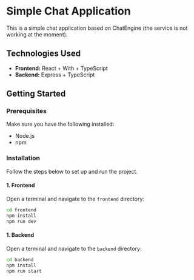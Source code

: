 # Simple Chat Application

This is a simple chat application based on ChatEngine (the service is not working at the moment).

## Technologies Used

- **Frontend:** React + With + TypeScript
- **Backend:** Express + TypeScript

## Getting Started

### Prerequisites

Make sure you have the following installed:

- Node.js
- npm

### Installation

Follow the steps below to set up and run the project.

#### 1. Frontend

Open a terminal and navigate to the `frontend` directory:

```sh
cd frontend
npm install
npm run dev
```

#### 1. Backend

Open a terminal and navigate to the `backend` directory:

```sh
cd backend
npm install
npm run start
```


